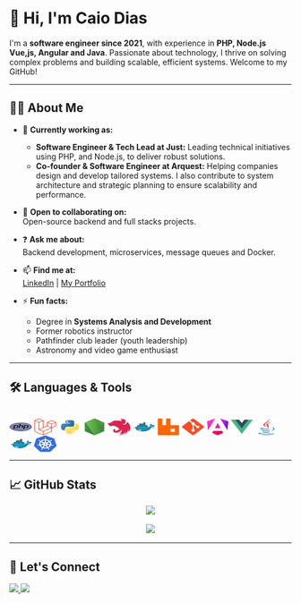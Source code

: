 # 👋 Hi, I'm Caio Dias  
I'm a  **software engineer since 2021**, with experience in **PHP, Node.js Vue,js, Angular and Java**. Passionate about technology, I thrive on solving complex problems and building scalable, efficient systems. Welcome to my GitHub!

---

## 🧑‍💻 About Me

- 🔭 **Currently working as:**
  - **Software Engineer & Tech Lead at Just:** Leading technical initiatives using PHP, and Node.js, to deliver robust solutions.
  - **Co-founder & Software Engineer at Arquest:** Helping companies design and develop tailored systems. I also contribute to system architecture and strategic planning to ensure scalability and performance.

- 🤝 **Open to collaborating on:**  
  Open-source backend and full stacks projects.

- ❓ **Ask me about:**  
  Backend development, microservices, message queues and Docker.

- 📫 **Find me at:**  
  [LinkedIn](https://www.linkedin.com/in/caio-cesar-lorenzon-dias/) | [My Portfolio](https://caiocldias.github.io/)

- ⚡ **Fun facts:**  
  - Degree in **Systems Analysis and Development**  
  - Former robotics instructor  
  - Pathfinder club leader (youth leadership)  
  - Astronomy and video game enthusiast  

---

## 🛠️ Languages & Tools

<div style="display: inline_block"><br>
  <img align="center" alt="PHP" height="30" width="40" src="https://raw.githubusercontent.com/devicons/devicon/master/icons/php/php-original.svg">
  <img align="center" alt="Laravel" height="30" width="40" src="https://raw.githubusercontent.com/devicons/devicon/master/icons/laravel/laravel-original.svg">
  <img align="center" alt="Python" height="30" width="40" src="https://raw.githubusercontent.com/devicons/devicon/master/icons/python/python-original.svg">
  <img align="center" alt="Node.js" height="30" width="40" src="https://raw.githubusercontent.com/devicons/devicon/master/icons/nodejs/nodejs-original.svg">
  <img align="center" alt="NestJS" height="30" width="40" src="https://raw.githubusercontent.com/devicons/devicon/master/icons/nestjs/nestjs-original.svg">
  <img align="center" alt="Docker" height="30" width="40" src="https://raw.githubusercontent.com/devicons/devicon/master/icons/docker/docker-original.svg">
  <img align="center" alt="RabbitMQ" height="30" width="40" src="https://raw.githubusercontent.com/devicons/devicon/master/icons/rabbitmq/rabbitmq-original.svg">
  <img align="center" alt="Git" height="30" width="40" src="https://raw.githubusercontent.com/devicons/devicon/master/icons/git/git-original.svg">
  <img align="center" alt="Angular" height="30" width="40" src="https://raw.githubusercontent.com/devicons/devicon/master/icons/angular/angular-original.svg">
  <img align="center" alt="Vue.js" height="30" width="40" src="https://raw.githubusercontent.com/devicons/devicon/master/icons/vuejs/vuejs-original.svg">
  <img align="center" alt="Vue.js" height="30" width="40" src="https://raw.githubusercontent.com/devicons/devicon/master/icons/java/java-original.svg">
  <img align="center" alt="Vue.js" height="30" width="40" src="https://raw.githubusercontent.com/devicons/devicon/master/icons/docker/docker-original.svg">
  <img align="center" alt="Vue.js" height="30" width="40" src="https://raw.githubusercontent.com/devicons/devicon/master/icons/kubernetes/kubernetes-original.svg">
</div>

---

## 📈 GitHub Stats

<p align="center">
 <img src="https://github-readme-stats.vercel.app/api?username=CaioCLDias&count_private=true&show_icons=true&theme=vue-dark
   &cache_seconds=7200&token=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" />
</p>

<p align="center">
 <img src="https://github-readme-stats.vercel.app/api/top-langs/?username=CaioCLDias&layout=compact&hide=pascal&theme=vuedark
   &cache_seconds=7200&token=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" />
</p>

---

## 🤝 Let's Connect

<p align="left">
  <a href="https://www.linkedin.com/in/caio-cesar-lorenzon-dias/">
    <img src="https://img.shields.io/badge/LinkedIn-0077B5?style=for-the-badge&logo=linkedin&logoColor=white">
  </a>
  <a href="https://caiocldias.github.io/">
    <img src="https://img.shields.io/badge/Portfolio-24292E?style=for-the-badge&logo=github&logoColor=white">
  </a>
</p>
